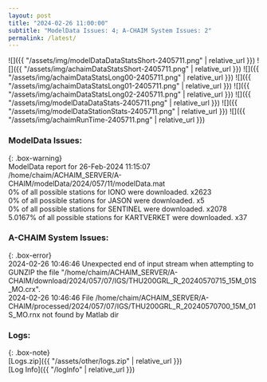 ```yaml
---
layout: post
title: "2024-02-26 11:00:00"
subtitle: "ModelData Issues: 4; A-CHAIM System Issues: 2"
permalink: /latest/
---
```


![]({{ "/assets/img/modelDataDataStatsShort-2405711.png" | relative_url }})
![]({{ "/assets/img/achaimDataStatsShort-2405711.png" | relative_url }})
![]({{ "/assets/img/achaimDataStatsLong00-2405711.png" | relative_url }})
![]({{ "/assets/img/achaimDataStatsLong01-2405711.png" | relative_url }})
![]({{ "/assets/img/achaimDataStatsLong02-2405711.png" | relative_url }})
![]({{ "/assets/img/modelDataDataStats-2405711.png" | relative_url }})
![]({{ "/assets/img/modelDataStationStats-2405711.png" | relative_url }})
![]({{ "/assets/img/achaimRunTime-2405711.png" | relative_url }})


### ModelData Issues:  
  
{: .box-warning}  
 ModelData report for 26-Feb-2024 11:15:07   
 /home/chaim/ACHAIM_SERVER/A-CHAIM/modelData/2024/057/11/modelData.mat   
 0% of all possible stations for IONO were downloaded. x2623   
 0% of all possible stations for JASON were downloaded. x5   
 0% of all possible stations for SENTINEL were downloaded. x2078   
 5.0167% of all possible stations for KARTVERKET were downloaded. x37   
  
### A-CHAIM System Issues:  
  
{: .box-error}  
2024-02-26 10:46:46 Unexpected end of input stream when attempting to GUNZIP the file "/home/chaim/ACHAIM_SERVER/A-CHAIM/download/2024/057/07/IGS/THU200GRL_R_20240570715_15M_01S_MO.crx".  
2024-02-26 10:46:46 File /home/chaim/ACHAIM_SERVER/A-CHAIM/processed/2024/057/07/IGS/THU200GRL_R_20240570700_15M_01S_MO.rnx not found by Matlab dir  

### Logs:  
  
{: .box-note}  
[Logs.zip]({{ "/assets/other/logs.zip" | relative_url }})  
[Log Info]({{ "/logInfo" | relative_url }})  
